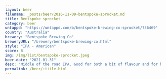 ```yaml
---
layout: beer
filename: _posts/beer/2016-11-09-bentspoke-sprocket.md
title: Bentspoke sprocket
category: beer
untappd: "https://untappd.com/b/bentspoke-brewing-co-sprocket/756469"
country: "Australia"
brewery: "Bentspoke Brewing Co"
breweryURL: "/brewery/bentspoke-brewing-co.html"
style: "IPA - American"
score: 8
img: /img/list/bentspoke-sprocket.jpeg
beer-date: "2021-01-31"
desc: "Middle of the road IPA. Good for both a bit of flavour and for having a few of them"
permalink: /beer/:title.html
---
```

